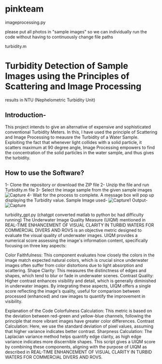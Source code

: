 # pinkteam

imageprocessing.py

please put all photos in "sample images" so we can individually run the code without having to continuously change file paths

turbidity.m

# Turbidity Detection of Sample Images using the Principles of Scattering and Image Processing

results in NTU (Nephelometric Turbidity Unit)

## Introduction-

This project intends to give an alternative of expensive and sophisticated conventional Turbidity Meters. In this, I have used the principle of Scattering and Image Processing to
meausre the Turbidity of a Water Sample.
Exploiting the fact that whenever light collides with a solid particle, it scatters maximum at 90 degree angle, Image Processing empowers to find the concentration of the solid particles in the water sample, and thus gives the turbidity.

## How to use the Software?

1- Clone the repository or download the ZIP file
2- Unzip the file and run Turbidity.m file
3- Select the image sample from the given sample images
![Capture](https://user-images.githubusercontent.com/53121012/119776213-44bc2780-bee2-11eb-8d3b-d6c0e40024cb.PNG)
4- Wait for the process to complete. A message box will pop up displaying the Turbidity value.
Sample Image used-
![Capture1](https://user-images.githubusercontent.com/53121012/119776341-6ddcb800-bee2-11eb-9077-78878f29b397.PNG)
Output-
![Capture](https://user-images.githubusercontent.com/53121012/119776351-703f1200-bee2-11eb-9277-847f7b6160d1.PNG)

turbidity_gpt.py (chatgpt converted matlab to python bc had difficulty running)
The Underwater Image Quality Measure (UIQM) mentioned in REAL-TIME ENHANCEMENT OF VISUAL CLARITY IN TURBID WATERS FOR COMMERCIAL DIVERS AND ROVS is an objective metric designed to evaluate the visual quality of underwater images. UIQM provides a numerical score assessing the image's information content, specifically focusing on three key aspects:

Color Faithfulness: This component evaluates how closely the colors in the image match expected natural colors, which is crucial since underwater images often suffer from color distortions due to light absorption and scattering.
Shape Clarity: This measures the distinctness of edges and shapes, which tend to blur or fade in underwater scenes.
Contrast Quality: Higher contrast enhances visibility and detail, which is generally diminished in underwater images.
By integrating these aspects, UIQM offers a single score reflecting the image's quality, useful for comparison between processed (enhanced) and raw images to quantify the improvement in visibility.

Explanation of the Code
Colorfulness Calculation: This metric is based on the deviation between red-green and yellow-blue channels, following the principle that more vibrant images have greater color differences.
Contrast Calculation: Here, we use the standard deviation of pixel values, assuming that higher variance indicates better contrast.
Sharpness Calculation: The Laplacian variance method helps quantify edge clarity, as high edge variance indicates more discernible shapes.
This script gives a UIQM score by combining these components, aligning with the purpose of UIQM as described in REAL-TIME ENHANCEMENT OF VISUAL CLARITY IN TURBID WATERS FOR COMMERCIAL DIVERS AND ROVS.
